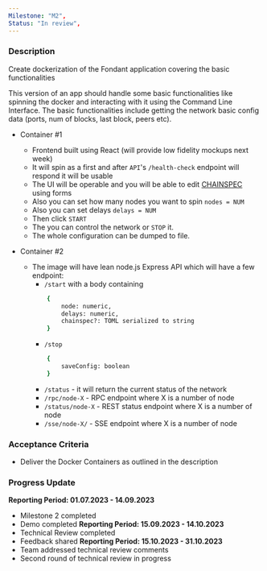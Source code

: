 ```yaml
---
Milestone: "M2",
Status: "In review",
---
```

<!--lang:en--> 
### Description

Create dockerization of the Fondant application covering the basic functionalities

This version of an app should handle some basic functionalities like spinning the docker and interacting with it using the Command Line Interface. The basic functionalities include getting the network basic config data (ports, num of blocks, last block, peers etc).

- Container #1
    - Frontend built using React (will provide low fidelity mockups next week)
    - It will spin as a first and after `API`'s `/health-check` endpoint will respond it will be usable
    - The UI will be operable and you will be able to edit [CHAINSPEC](https://github.com/casper-network/casper-node/blob/release-1.5.1/resources/local/chainspec.toml.in) using forms
    - Also you can set how many nodes you want to spin `nodes = NUM`
    - Also you can set delays `delays = NUM`
    - Then click `START`
    - The you can control the network or `STOP` it.
    - The whole configuration can be dumped to file.

- Container #2
    - The image will have lean node.js Express API which will have a few endpoint:
        - `/start` with a body containing 
        ```bash
            {
                node: numeric,
                delays: numeric,
                chainspec?: TOML serialized to string
            }
        ```
        - `/stop`
        ```bash
            {
                saveConfig: boolean
            }
        ```
        - `/status` - it will return the current status of the network
        - `/rpc/node-X` - RPC endpoint where X is a number of node
        - `/status/node-X` - REST status endpoint where X is a number of node
        - `/sse/node-X/` - SSE endpoint where X is a number of node


### Acceptance Criteria
- Deliver the Docker Containers as outlined in the description


### Progress Update

**Reporting Period: 01.07.2023 - 14.09.2023**
- Milestone 2 completed
- Demo completed
**Reporting Period: 15.09.2023 - 14.10.2023**
- Technical Review completed
- Feedback shared
**Reporting Period: 15.10.2023 - 31.10.2023**
- Team addressed technical review comments
- Second round of technical review in progress